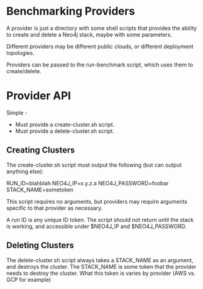 # Benchmarking Providers

A provider is just a directory with some shell scripts that provides the ability to
create and delete a Neo4j stack, maybe with some parameters.

Different providers may be different public clouds, or different deployment topologies.

Providers can be passed to the run-benchmark script, which uses them to create/delete.

# Provider API

Simple - 

* Must provide a create-cluster.sh script.
* Must provide a delete-cluster.sh script.

## Creating Clusters

The create-cluster.sh script must output the following (but can output anything else):

RUN_ID=blahblah
NEO4J_IP=x.y.z.a
NEO4J_PASSWORD=foobar
STACK_NAME=sometoken

This script requires no arguments, but providers may require arguments specific to that
provider as necessary.

A run ID is any unique ID token.  The script should not return until the stack is working,
and accessible under $NEO4J_IP and $NEO4J_PASSWORD.

## Deleting Clusters

The delete-cluster.sh script always takes a STACK_NAME as an argument, and destroys the 
cluster.  The STACK_NAME is some token that the provider needs to destroy the cluster.
What this token is varies by provider (AWS vs. GCP for example)